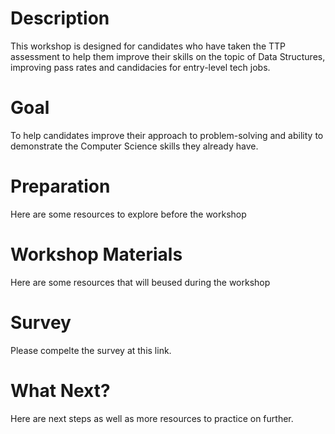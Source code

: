 # Description

This workshop is designed for candidates who have taken the TTP assessment to help them improve their skills on the topic of Data Structures, improving pass rates and candidacies for entry-level tech jobs.

# Goal

To help candidates improve their approach to problem-solving and ability to demonstrate the Computer Science skills they already have.

# Preparation

Here are some resources to explore before the workshop

# Workshop Materials

Here are some resources that will beused during the workshop

# Survey

Please compelte the survey at this link.

# What Next?

Here are next steps as well as more resources to practice on further.
